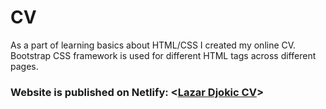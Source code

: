 # CV

As a part of learning basics about HTML/CSS I created my online CV.
Bootstrap CSS framework is used for different HTML tags across different pages.

### Website is published on Netlify:  <[Lazar Djokic CV](https://voluble-sopapillas-1134c2.netlify.app)>
